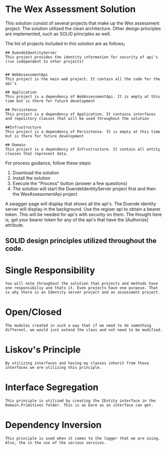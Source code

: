# The Wex Assessment Solution

This solution consist of several projects that make up the Wex assessment project. The solution utilized the clean architecture. Other design principles are implemented, such as SOLID principles as well.

The list of projects included in this solution are as follows;

    ## DuendeIdentityServer
    This project provides the identity information for security of api's (run independent to other projects)


    ## WebAssessmentApi
    This project is the main web project. It contain all the code for the api's

    ## Application
    This project is a dependency of WebAssessmentApi. It is empty at this time but is there for future development

    ## Persistence
    This project is a dependency of Application. It contains interfaces and repository classes that will be used throughout the solution

    ##Infrustructure
    This project is a dependency of Persistence. It is empty at this time but is there for future development

    ## Domain
    This project is a dependency of Infrustructure. It contain all entity classes that represent data.

For process guidance, follow these steps:

1. Download the solution
2. Install the solution
3. Execute the "Process" button (answer a few questions)
4. The solution will start the DuendeIdentityServer project first and then the WexAssessmentApi project

A swagger page will display that shows all the api's. The Duende identity server will display in the background.
Use the regiser api to obtain a bearer token. This will be needed for api's with security on them.
The thought here is, get your bearer token for any of the api's that have the [Authorize] attribute.

## SOLID design principles utilized throughout the code.

# Single Responsibility

    You will note throughout the solution that projects and methods have one responsibiliy and thats it. Even projects have one purpose. That is why there is an Identity server project and an assessment project.

# Open/Closed

    The modules created in such a way that if we need to do something different, we would just extend the class and not need to be modified.

# Liskov's Principle

    By utilizing interfaces and having my classes inherit from those interfaces we are utilizing this principle.

# Interface Segregation

    This principle is utilized by creating the IEntity interface in the Domain.Primitives folder. This is as bare as an interface can get.

# Dependency Inversion

    This principle is used when it comes to the logger that we are using. Also, the in the use of the various services.
